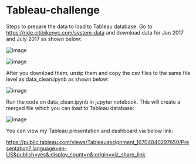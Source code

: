# Tableau-challenge

Steps to prepare the data to load to Tableau database:
Go to https://ride.citibikenyc.com/system-data and download data for Jan 2017 and July 2017 as shown below:

![image](https://user-images.githubusercontent.com/107616415/206983908-e0ffdfda-8c9e-4602-8a8e-9f03dc5fa049.png)

![image](https://user-images.githubusercontent.com/107616415/206983952-c0bed267-b736-4aad-9436-23c093329d32.png)

After you download them, unzip them and copy the csv files to the same file level as data_clean.ipynb as shown below:

![image](https://user-images.githubusercontent.com/107616415/206984248-cad70e59-3437-483d-95fa-954a1ff05d1c.png)

Run the code on data_clean.ipynb in jupyter notebook. This will create a merged file which you can load to Tableau database:

![image](https://user-images.githubusercontent.com/107616415/206984580-0c7c1870-948c-4c90-93f9-76279367c3f4.png)

You can view my Tableau presentation and dashboard via below link:

https://public.tableau.com/views/Tableauassignment_16704840297650/Presentation?:language=en-US&publish=yes&:display_count=n&:origin=viz_share_link
